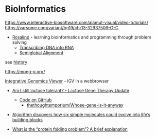 BioInformatics
==============

https://www.interactive-biosoftware.com/alamut-visual/video-tutorials/
https://varsome.com/variant/hg19/chr13-32937506-G-C

* [Rosalind](http://rosalind.info/) - learning bioinformatics and programming through problem solving
    * [Transcribing DNA into RNA](http://rosalind.info/problems/rna/)
    * [Semiglobal Alignment](http://rosalind.info/problems/smgb/)

see [history](./historyOfComputing.md#)


https://mpeg-g.org/


[Integrative Genomics Viewer](http://igv.org/) - IGV in a webbrowser


* [Am I still lactose tolerant? - Lactose Gene Therapy Update](https://youtu.be/aoczYXJeMY4)
    * [Code on GitHub](https://youtu.be/aoczYXJeMY4?t=584)
        * [thethoughtemporium/Whose-gene-is-it-anyway](https://github.com/thethoughtemporium/Whose-gene-is-it-anyway)


* [Algorithm discovers how six simple molecules could evolve into life’s building blocks](https://www.chemistryworld.com/news/algorithm-discovers-how-six-simple-molecules-could-evolve-into-lifes-building-blocks/4012505.article)

* [What is the “protein folding problem”? A brief explanation](https://rootsofprogress.org/alphafold-protein-folding-explainer)
